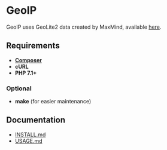 # GeoIP
GeoIP uses GeoLite2 data created by MaxMind, available [here](http://www.maxmind.com).

## Requirements
* **[Composer](https://getcomposer.org)**
* **cURL**
* **PHP 7.1+**

### Optional
* **make** (for easier maintenance)

## Documentation
* [INSTALL.md](INSTALL.md)
* [USAGE.md](USAGE.md)
